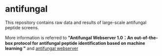 # antifungal 

This repository contains raw data and results of large-scale antifungal peptide screens.

More information is referred to **"Antifungal Webserver 1.0：An out-of-the-box protocol for antifungal peptide identification based on machine learning "** and [antifungal webserver](http://www.chemoinfolab.com/antifungal)
